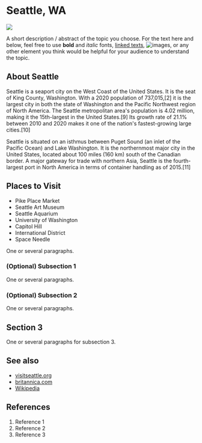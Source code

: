 # Seattle, WA
![](https://www.langan.com/wp-content/uploads/2020/01/Seattle-996x554-1.jpg)

A short description / abstract of the topic you choose. For the text here and below, feel free to use **bold** and *italic* fonts, [linked texts](url),  ![images](url), or any other element you think would be helpful for your audience to understand the topic.


## About Seattle
Seattle is a seaport city on the West Coast of the United States. It is the seat of King County, Washington. With a 2020 population of 737,015,[2] it is the largest city in both the state of Washington and the Pacific Northwest region of North America. The Seattle metropolitan area's population is 4.02 million, making it the 15th-largest in the United States.[9] Its growth rate of 21.1% between 2010 and 2020 makes it one of the nation's fastest-growing large cities.[10]

Seattle is situated on an isthmus between Puget Sound (an inlet of the Pacific Ocean) and Lake Washington. It is the northernmost major city in the United States, located about 100 miles (160 km) south of the Canadian border. A major gateway for trade with northern Asia, Seattle is the fourth-largest port in North America in terms of container handling as of 2015.[11]

## Places to Visit

* Pike Place Market
* Seattle Art Museum
* Seattle Aquarium
* University of Washington
* Capitol Hill
* International District
* Space Needle

One or several paragraphs.
### (Optional) Subsection 1
One or several paragraphs.
### (Optional) Subsection 2
One or several paragraphs.

## Section 3
One or several paragraphs for subsection 3.

## See also
- [visitseattle.org](https://visitseattle.org/)
- [britannica.com](https://www.britannica.com/place/Seattle-Washington)
- [Wikipedia](https://en.wikipedia.org/wiki/Seattle)

## References
1. Reference 1
2. Reference 2
3. Reference 3